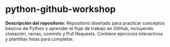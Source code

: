 # python-github-workshop
**Descripción del repositorio:**   Repositorio diseñado para practicar conceptos básicos de Python y aprender el flujo de trabajo en GitHub, incluyendo clonación, ramas, commits y Pull Requests. Contiene ejercicios interactivos y plantillas listas para completar.
